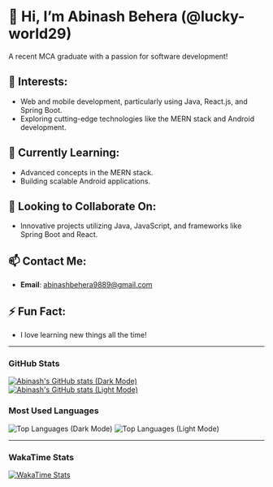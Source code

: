 


# 👋 Hi, I’m Abinash Behera (@lucky-world29)

A recent MCA graduate with a passion for software development!

## 👀 Interests:
- Web and mobile development, particularly using Java, React.js, and Spring Boot.
- Exploring cutting-edge technologies like the MERN stack and Android development.

## 🌱 Currently Learning:
- Advanced concepts in the MERN stack.
- Building scalable Android applications.

## 💞️ Looking to Collaborate On:

- Innovative projects utilizing Java, JavaScript, and frameworks like Spring Boot and React.

## 📫 Contact Me:
- **Email**: [abinashbehera9889@gmail.com](mailto:abinashbehera9889@gmail.com)

## ⚡ Fun Fact:
- I love learning new things all the time!

---

### GitHub Stats
[![Abinash's GitHub stats (Dark Mode)](https://github-readme-stats.vercel.app/api?username=lucky-world29&show_icons=true&theme=dark#gh-dark-mode-only)](https://github.com/lucky-world29/github-readme-stats)
[![Abinash's GitHub stats (Light Mode)](https://github-readme-stats.vercel.app/api?username=lucky-world29&show_icons=true&theme=default#gh-light-mode-only)](https://github.com/lucky-world29/github-readme-stats)

### Most Used Languages
![Top Languages (Dark Mode)](https://github-readme-stats.vercel.app/api/top-langs/?username=lucky-world29&layout=compact&theme=dark#gh-dark-mode-only)
![Top Languages (Light Mode)](https://github-readme-stats.vercel.app/api/top-langs/?username=lucky-world29&layout=compact&theme=default#gh-light-mode-only)

---

### WakaTime Stats
[![WakaTime Stats](https://github-readme-stats.vercel.app/api/wakatime?username=lucky_world29)](https://github.com/lucky-world29/github-readme-stats)
